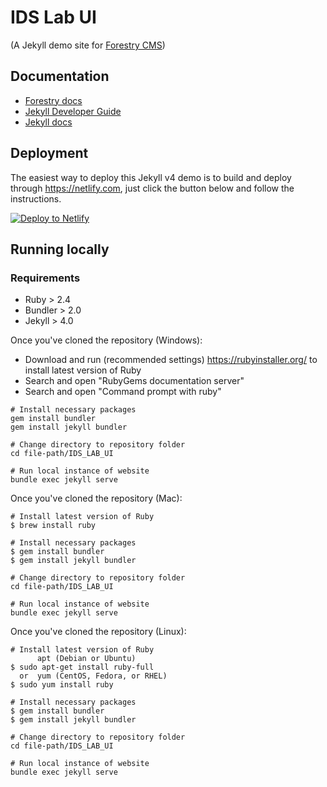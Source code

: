 # IDS Lab UI

(A Jekyll demo site for [Forestry CMS](https://forestry.io))

## Documentation

- [Forestry docs](https://forestry.io/docs/welcome/)
- [Jekyll Developer Guide](https://forestry.io/docs/guides/developing-with-jekyll/)
- [Jekyll docs](https://jekyllrb.com)

## Deployment

The easiest way to deploy this Jekyll v4 demo is to build and deploy through https://netlify.com, just click the button below and follow the instructions.

[![Deploy to Netlify](https://www.netlify.com/img/deploy/button.svg)](https://github.com/Indicative-Data-Science/IDS_LAB_UI)

## Running locally

### Requirements

- Ruby > 2.4 
- Bundler > 2.0
- Jekyll > 4.0

Once you've cloned the repository (Windows):

- Download and run (recommended settings) https://rubyinstaller.org/ to install latest version of Ruby
- Search and open "RubyGems documentation server"
- Search and open "Command prompt with ruby"

```
# Install necessary packages
gem install bundler
gem install jekyll bundler

# Change directory to repository folder 
cd file-path/IDS_LAB_UI

# Run local instance of website
bundle exec jekyll serve
```

Once you've cloned the repository (Mac):

```
# Install latest version of Ruby
$ brew install ruby

# Install necessary packages
$ gem install bundler
$ gem install jekyll bundler

# Change directory to repository folder 
cd file-path/IDS_LAB_UI

# Run local instance of website
bundle exec jekyll serve
```

Once you've cloned the repository (Linux):

```
# Install latest version of Ruby
      apt (Debian or Ubuntu)
$ sudo apt-get install ruby-full
  or  yum (CentOS, Fedora, or RHEL)
$ sudo yum install ruby

# Install necessary packages
$ gem install bundler
$ gem install jekyll bundler

# Change directory to repository folder 
cd file-path/IDS_LAB_UI

# Run local instance of website
bundle exec jekyll serve
```

